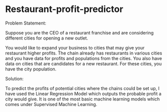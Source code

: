 # Restaurant-profit-predictor

Problem Statement:

Suppose you are the CEO of a restaurant franchise and are considering different cities for opening a new outlet.

You would like to expand your business to cities that may give your restaurant higher profits.
The chain already has restaurants in various cities and you have data for profits and populations from the cities.
You also have data on cities that are candidates for a new restaurant.
For these cities, you have the city population.

Solution:

To predict the profits of potential cities where the chains could be set up, I have used the Linear Regression Model which outputs the probable profit a city would give. It is one of the most basic machine learning models which comes under Supervised Machine Learning.
